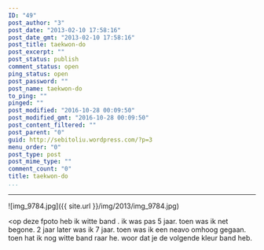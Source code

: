 ```yaml
---
ID: "49"
post_author: "3"
post_date: "2013-02-10 17:58:16"
post_date_gmt: "2013-02-10 17:58:16"
post_title: taekwon-do
post_excerpt: ""
post_status: publish
comment_status: open
ping_status: open
post_password: ""
post_name: taekwon-do
to_ping: ""
pinged: ""
post_modified: "2016-10-28 00:09:50"
post_modified_gmt: "2016-10-28 00:09:50"
post_content_filtered: ""
post_parent: "0"
guid: http://sebitoliu.wordpress.com/?p=3
menu_order: "0"
post_type: post
post_mime_type: ""
comment_count: "0"
title: taekwon-do
...
```

---

![img_9784.jpg]({{ site.url }}/img/2013/img_9784.jpg)

&lt;op deze fpoto heb ik witte band .
ik was pas 5 jaar.
toen was ik net begone.
2 jaar later was ik 7 jaar.
toen was ik een neavo omhoog gegaan.
toen hat ik nog witte band raar he.
woor dat je de volgende kleur band heb.
